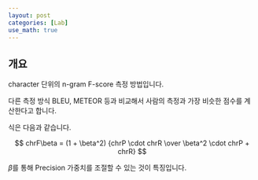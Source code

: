 ```yaml
---
layout: post
categories: [Lab]
use_math: true
---
```


## 개요

character 단위의 n-gram F-score 측정 방법입니다.

다른 측정 방식 BLEU, METEOR 등과 비교해서 사람의 측정과 가장 비슷한 점수를 계산한다고 합니다.

식은 다음과 같습니다.

$$
chrF\beta = (1 + \beta^2) {chrP \cdot chrR  \over \beta^2 \cdot chrP + chrR}
$$

$\beta$를 통해 Precision 가중치를 조절할 수 있는 것이 특징입니다.